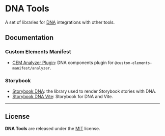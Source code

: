 # DNA Tools

A set of libraries for [DNA](https://chialab.io/p/dna) integrations with other tools.

## Documentation

### Custom Elements Manifest

* [CEM Analyzer Plugin](./packages/manifest-analyzer-dna-plugin/): DNA components plugin for `@custom-elements-manifest/analyzer`.

### Storybook

* [Storybook DNA](./packages/storybook-dna/): the library used to render Storybook stories with DNA.
* [Storybook DNA Vite](./packages/storybook-dna-vite/): Storybook for DNA and Vite.

---

## License

**DNA Tools** are released under the [MIT](https://github.com/chialab/dna-tools/blob/main/LICENSE) license.
